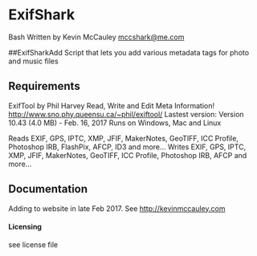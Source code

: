 # ExifShark
Bash Written by Kevin McCauley
mccshark@me.com

##ExifSharkAdd
Script that lets you add various metadata tags for photo and music files

## Requirements
ExifTool by Phil Harvey
Read, Write and Edit Meta Information!
http://www.sno.phy.queensu.ca/~phil/exiftool/
Lastest version: Version 10.43 (4.0 MB) - Feb. 16, 2017
Runs on Windows, Mac and Linux

Reads EXIF, GPS, IPTC, XMP, JFIF, MakerNotes, GeoTIFF, ICC Profile, Photoshop IRB, FlashPix, AFCP, ID3 and more...
Writes EXIF, GPS, IPTC, XMP, JFIF, MakerNotes, GeoTIFF, ICC Profile, Photoshop IRB, AFCP and more...

## Documentation
Adding to website in late Feb 2017.
See http://kevinmccauley.com

#### Licensing
see license file
